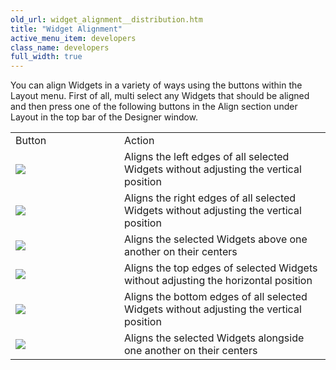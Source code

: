 ```yaml
---
old_url: widget_alignment__distribution.htm
title: "Widget Alignment"
active_menu_item: developers
class_name: developers
full_width: true
---
```



You can align Widgets in a variety of ways using the buttons within the Layout menu. First of all, multi select any Widgets that should be aligned and then press one of the following buttons in the Align section under Layout in the top bar of the Designer window.

<table>
<tr>
<td width="126">
Button

</td>
<td width="16">
</td>
<td>
Action

</td>
</tr>
<tr>
<td width="126">
  <img src="/img/docs/left_align.png"></img>

</td>
<td width="16">
</td>
<td>
Aligns the left edges of all selected Widgets without adjusting the vertical position

</td>
</tr>
<tr>
<td width="126">
  <img src="/img/docs/right_align.png"></img>

</td>
<td width="16">
</td>
<td>
Aligns the right edges of all selected Widgets without adjusting the vertical position

</td>
</tr>
<tr>
<td width="126">
  <img src="/img/docs/centre_align.png"></img>

</td>
<td width="16">
</td>
<td>
Aligns the selected Widgets above one another on their centers

</td>
</tr>
<tr>
<td width="126">
  <img src="/img/docs/top_align.png"></img>

</td>
<td width="16">
</td>
<td>
Aligns the top edges of selected Widgets without adjusting the horizontal position

</td>
</tr>
<tr>
<td width="126">
  <img src="/img/docs/bottom_align.png"></img>

</td>
<td width="16">
</td>
<td>
Aligns the bottom edges of all selected Widgets without adjusting the vertical position

</td>
</tr>
<tr>
<td width="126">
  <img src="/img/docs/horizontal_align.png"></img>

</td>
<td width="16">
</td>
<td>
Aligns the selected Widgets alongside one another on their centers

</td>
</tr>
</table>


